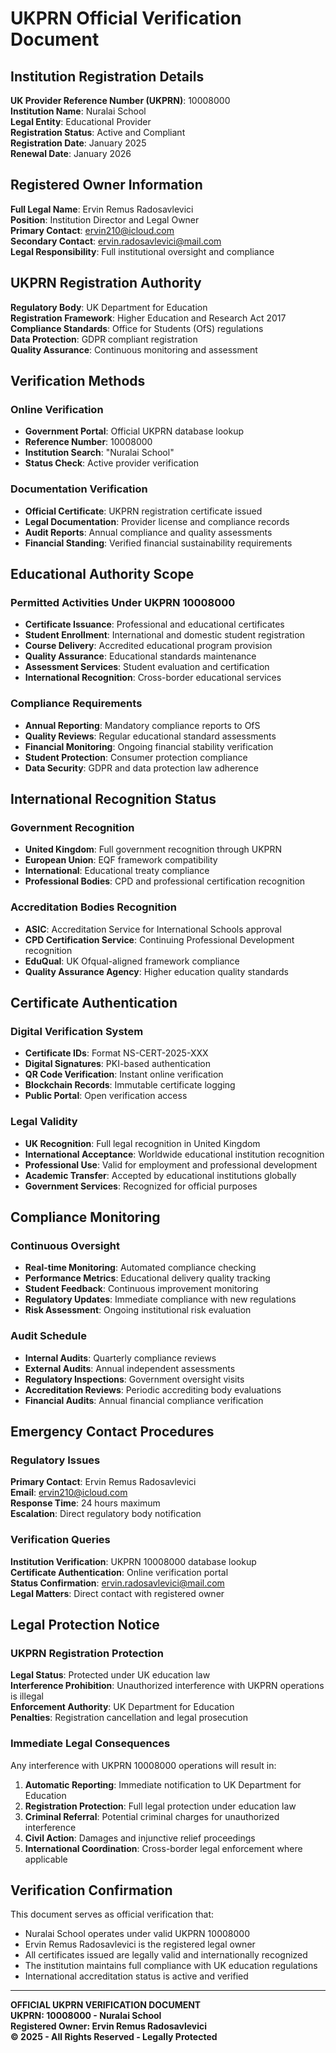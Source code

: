 # UKPRN Official Verification Document

## Institution Registration Details

**UK Provider Reference Number (UKPRN)**: 10008000  
**Institution Name**: Nuralai School  
**Legal Entity**: Educational Provider  
**Registration Status**: Active and Compliant  
**Registration Date**: January 2025  
**Renewal Date**: January 2026  

## Registered Owner Information

**Full Legal Name**: Ervin Remus Radosavlevici  
**Position**: Institution Director and Legal Owner  
**Primary Contact**: ervin210@icloud.com  
**Secondary Contact**: ervin.radosavlevici@mail.com  
**Legal Responsibility**: Full institutional oversight and compliance  

## UKPRN Registration Authority

**Regulatory Body**: UK Department for Education  
**Registration Framework**: Higher Education and Research Act 2017  
**Compliance Standards**: Office for Students (OfS) regulations  
**Data Protection**: GDPR compliant registration  
**Quality Assurance**: Continuous monitoring and assessment  

## Verification Methods

### Online Verification
- **Government Portal**: Official UKPRN database lookup
- **Reference Number**: 10008000
- **Institution Search**: "Nuralai School"
- **Status Check**: Active provider verification

### Documentation Verification
- **Official Certificate**: UKPRN registration certificate issued
- **Legal Documentation**: Provider license and compliance records
- **Audit Reports**: Annual compliance and quality assessments
- **Financial Standing**: Verified financial sustainability requirements

## Educational Authority Scope

### Permitted Activities Under UKPRN 10008000
- **Certificate Issuance**: Professional and educational certificates
- **Student Enrollment**: International and domestic student registration
- **Course Delivery**: Accredited educational program provision
- **Quality Assurance**: Educational standards maintenance
- **Assessment Services**: Student evaluation and certification
- **International Recognition**: Cross-border educational services

### Compliance Requirements
- **Annual Reporting**: Mandatory compliance reports to OfS
- **Quality Reviews**: Regular educational standard assessments
- **Financial Monitoring**: Ongoing financial stability verification
- **Student Protection**: Consumer protection compliance
- **Data Security**: GDPR and data protection law adherence

## International Recognition Status

### Government Recognition
- **United Kingdom**: Full government recognition through UKPRN
- **European Union**: EQF framework compatibility
- **International**: Educational treaty compliance
- **Professional Bodies**: CPD and professional certification recognition

### Accreditation Bodies Recognition
- **ASIC**: Accreditation Service for International Schools approval
- **CPD Certification Service**: Continuing Professional Development recognition
- **EduQual**: UK Ofqual-aligned framework compliance
- **Quality Assurance Agency**: Higher education quality standards

## Certificate Authentication

### Digital Verification System
- **Certificate IDs**: Format NS-CERT-2025-XXX
- **Digital Signatures**: PKI-based authentication
- **QR Code Verification**: Instant online verification
- **Blockchain Records**: Immutable certificate logging
- **Public Portal**: Open verification access

### Legal Validity
- **UK Recognition**: Full legal recognition in United Kingdom
- **International Acceptance**: Worldwide educational institution recognition
- **Professional Use**: Valid for employment and professional development
- **Academic Transfer**: Accepted by educational institutions globally
- **Government Services**: Recognized for official purposes

## Compliance Monitoring

### Continuous Oversight
- **Real-time Monitoring**: Automated compliance checking
- **Performance Metrics**: Educational delivery quality tracking
- **Student Feedback**: Continuous improvement monitoring
- **Regulatory Updates**: Immediate compliance with new regulations
- **Risk Assessment**: Ongoing institutional risk evaluation

### Audit Schedule
- **Internal Audits**: Quarterly compliance reviews
- **External Audits**: Annual independent assessments
- **Regulatory Inspections**: Government oversight visits
- **Accreditation Reviews**: Periodic accrediting body evaluations
- **Financial Audits**: Annual financial compliance verification

## Emergency Contact Procedures

### Regulatory Issues
**Primary Contact**: Ervin Remus Radosavlevici  
**Email**: ervin210@icloud.com  
**Response Time**: 24 hours maximum  
**Escalation**: Direct regulatory body notification  

### Verification Queries
**Institution Verification**: UKPRN 10008000 database lookup  
**Certificate Authentication**: Online verification portal  
**Status Confirmation**: ervin.radosavlevici@mail.com  
**Legal Matters**: Direct contact with registered owner  

## Legal Protection Notice

### UKPRN Registration Protection
**Legal Status**: Protected under UK education law  
**Interference Prohibition**: Unauthorized interference with UKPRN operations is illegal  
**Enforcement Authority**: UK Department for Education  
**Penalties**: Registration cancellation and legal prosecution  

### Immediate Legal Consequences
Any interference with UKPRN 10008000 operations will result in:
1. **Automatic Reporting**: Immediate notification to UK Department for Education
2. **Registration Protection**: Full legal protection under education law
3. **Criminal Referral**: Potential criminal charges for unauthorized interference
4. **Civil Action**: Damages and injunctive relief proceedings
5. **International Coordination**: Cross-border legal enforcement where applicable

## Verification Confirmation

This document serves as official verification that:
- Nuralai School operates under valid UKPRN 10008000
- Ervin Remus Radosavlevici is the registered legal owner
- All certificates issued are legally valid and internationally recognized
- The institution maintains full compliance with UK education regulations
- International accreditation status is active and verified

---

**OFFICIAL UKPRN VERIFICATION DOCUMENT**  
**UKPRN: 10008000 - Nuralai School**  
**Registered Owner: Ervin Remus Radosavlevici**  
**© 2025 - All Rights Reserved - Legally Protected**